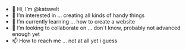 - 👋 Hi, I’m @katswelt
- 👀 I’m interested in ... creating all kinds of handy things
- 🌱 I’m currently learning ... how to create a website
- 💞️ I’m looking to collaborate on ... don´t know, probably not advanced enough yet
- 📫 How to reach me ... not at all yet i guess

<!---
katswelt/katswelt is a ✨ special ✨ repository because its `README.md` (this file) appears on your GitHub profile.
You can click the Preview link to take a look at your changes.
--->
